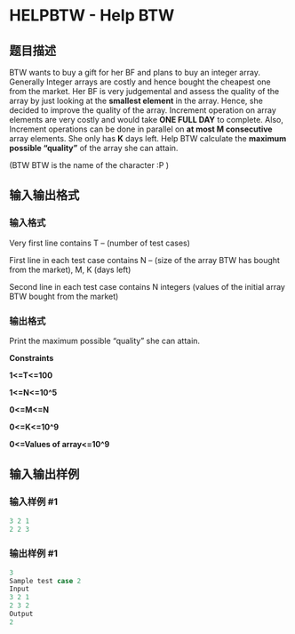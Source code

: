 # HELPBTW - Help BTW

## 题目描述

BTW wants to buy a gift for her BF and plans to buy an integer array. Generally Integer arrays are costly and hence bought the cheapest one from the market. Her BF is very judgemental and assess the quality of the array by just looking at the **smallest element** in the array. Hence, she decided to improve the quality of the array. Increment operation on array elements are very costly and would take **ONE FULL DAY** to complete. Also, Increment operations can be done in parallel on **at most M consecutive** array elements. She only has **K** days left. Help BTW calculate the **maximum possible “quality”** of the array she can attain.

(BTW BTW is the name of the character :P )

## 输入输出格式

### 输入格式

Very first line contains T – (number of test cases)

First line in each test case contains N – (size of the array BTW has bought from the market), M, K (days left)

Second line in each test case contains N integers (values of the initial array BTW bought from the market)

### 输出格式

Print the maximum possible “quality” she can attain.

**Constraints**

**1<=T<=100**

**1<=N<=10^5**

**0<=M<=N**

**0<=K<=10^9**

**0<=Values of array<=10^9**

## 输入输出样例

### 输入样例 #1

```cpp
3 2 1
2 2 3
```


### 输出样例 #1

```cpp
3
Sample test case 2
Input
3 2 1
2 3 2
Output
2
```


